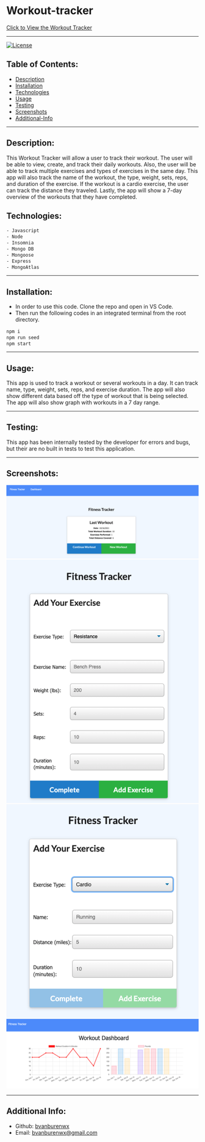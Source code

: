 # Workout-tracker

[Click to View the Workout Tracker](https://mysterious-citadel-62364.herokuapp.com/?id=616ad7e1f862b9001610814a)

---
[![License](https://img.shields.io/badge/License-MIT-yellow.svg)](https://opensource.org/licenses/MIT)

## Table of Contents:
- [Description](#description)
- [Installation](#installation)
- [Technologies](#technologies)
- [Usage](#usage)
- [Testing](#testing)
- [Screenshots](#screenshots)
- [Additional-Info](#additional-info)

---

## Description:

This Workout Tracker will allow a user to track their workout. The user will be able to view, create, and track their daily workouts. Also, the user will be able to track multiple exercises and types of exercises in the same day. This app will also track the name of the workout, the type, weight, sets, reps, and duration of the exercise. If the workout is a cardio exercise, the user can track the distance they traveled. Lastly, the app will show a 7-day overview of the workouts that they have completed. 

## Technologies:
```
- Javascript
- Node
- Insomnia
- Mongo DB
- Mongoose
- Express
- MongoAtlas
```

---

## Installation: 

- In order to use this code. Clone the repo and open in VS Code.
- Then run the following codes in an integrated terminal from the root directory.

```
npm i
npm run seed
npm start
```

---

## Usage: 

This app is used to track a workout or several workouts in a day. It can track name, type, weight, sets, reps, and exercise duration. The app will also show different data based off the type of workout that is being selected. The app will also show graph with workouts in a 7 day range. 


---

## Testing:

This app has been internally tested by the developer for errors and bugs, but their are no built in tests to test this application. 

---

## Screenshots:

![WorkoutHome](Images/FitnessHome.png)
![AddResistance](Images/ResistanceExercise.png)
![AddCardio](Images/CardioExercise.png)
![WorkoutDashboard](Images/WorkoutDashboard.png)

---

## Additional Info:
- Github: [bvanburenwx](https://github.com/bvanburenwx)
- Email: bvanburenwx@gmail.com
